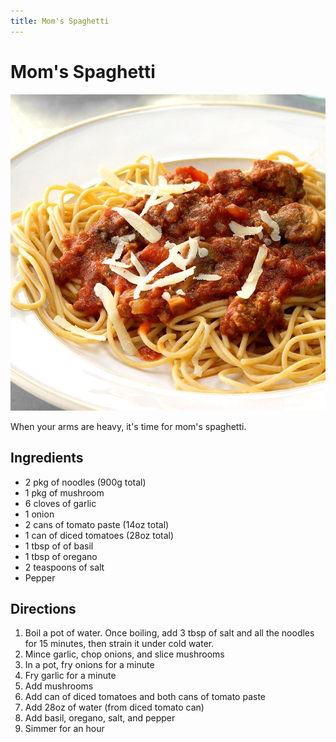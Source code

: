 ```yaml
---
title: Mom's Spaghetti
---
```


# Mom's Spaghetti

<div class="recipe-image">

![](../img/cooking/moms-spaghetti.jpg)
</div>

When your arms are heavy, it's time for mom's spaghetti.

## Ingredients
- 2 pkg of noodles (900g total)
- 1 pkg of mushroom
- 6 cloves of garlic
- 1 onion
- 2 cans of tomato paste (14oz total)
- 1 can of diced tomatoes (28oz total)
- 1 tbsp of of basil
- 1 tbsp of oregano
- 2 teaspoons of salt
- Pepper

## Directions
1. Boil a pot of water. Once boiling, add 3 tbsp of salt and all the noodles for 15 minutes, then strain it under cold water.
2. Mince garlic, chop onions, and slice mushrooms
3. In a pot, fry onions for a minute
4. Fry garlic for a minute
5. Add mushrooms
6. Add can of diced tomatoes and both cans of tomato paste
7. Add 28oz of water (from diced tomato can)
8. Add basil, oregano, salt, and pepper
9. Simmer for an hour
